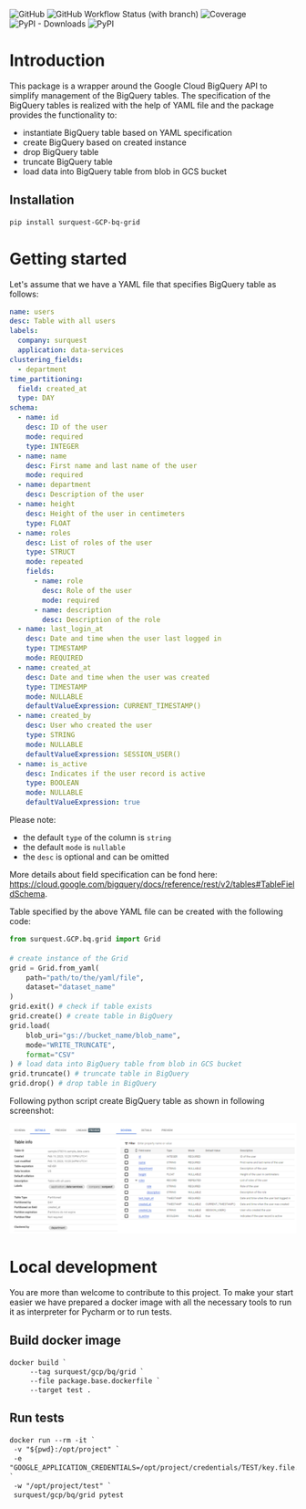 ![GitHub](https://img.shields.io/github/license/surquest/python-gcp-bq-grid?style=flat-square)
![GitHub Workflow Status (with branch)](https://img.shields.io/github/actions/workflow/status/surquest/python-gcp-bq-grid/test.yml?branch=main&style=flat-square)
![Coverage](https://img.shields.io/endpoint?url=https://gist.githubusercontent.com/surquest/6e25c317000917840152a5e702e71963/raw/python-gcp-bq-grid.json&style=flat-square)
![PyPI - Downloads](https://img.shields.io/pypi/dm/surquest-GCP-bq-grid?style=flat-square)
![PyPI](https://img.shields.io/pypi/v/surquest-GCP-bq-grid)

# Introduction

This package is a wrapper around the Google Cloud BigQuery API to simplify management of the BigQuery tables. The specification of the BigQuery tables is realized with the help of YAML file and the package provides the functionality to:

* instantiate BigQuery table based on YAML specification
* create BigQuery based on created instance
* drop BigQuery table
* truncate BigQuery table
* load data into BigQuery table from blob in GCS bucket

## Installation

```bash
pip install surquest-GCP-bq-grid
```

# Getting started

Let's assume that we have a YAML file that specifies BigQuery table as follows:

```yaml
name: users
desc: Table with all users
labels:
  company: surquest
  application: data-services
clustering_fields:
  - department
time_partitioning:
  field: created_at
  type: DAY
schema:
  - name: id
    desc: ID of the user
    mode: required
    type: INTEGER
  - name: name
    desc: First name and last name of the user
    mode: required
  - name: department
    desc: Description of the user
  - name: height
    desc: Height of the user in centimeters
    type: FLOAT
  - name: roles
    desc: List of roles of the user
    type: STRUCT
    mode: repeated
    fields:
      - name: role
        desc: Role of the user
        mode: required
      - name: description
        desc: Description of the role
  - name: last_login_at
    desc: Date and time when the user last logged in
    type: TIMESTAMP
    mode: REQUIRED
  - name: created_at
    desc: Date and time when the user was created
    type: TIMESTAMP
    mode: NULLABLE
    defaultValueExpression: CURRENT_TIMESTAMP()
  - name: created_by
    desc: User who created the user
    type: STRING
    mode: NULLABLE
    defaultValueExpression: SESSION_USER()
  - name: is_active
    desc: Indicates if the user record is active
    type: BOOLEAN
    mode: NULLABLE
    defaultValueExpression: true
```
Please note:

* the default `type` of the column is `string`
* the default `mode` is `nullable`
* the `desc` is optional and can be omitted

More details about field specification can be fond here: https://cloud.google.com/bigquery/docs/reference/rest/v2/tables#TableFieldSchema.

Table specified by the above YAML file can be created with the following code:

```python
from surquest.GCP.bq.grid import Grid

# create instance of the Grid
grid = Grid.from_yaml(
    path="path/to/the/yaml/file",
    dataset="dataset_name"
)
grid.exit() # check if table exists
grid.create() # create table in BigQuery
grid.load(
    blob_uri="gs://bucket_name/blob_name",
    mode="WRITE_TRUNCATE",
    format="CSV"
) # load data into BigQuery table from blob in GCS bucket
grid.truncate() # truncate table in BigQuery
grid.drop() # drop table in BigQuery
```

Following python script create BigQuery table as shown in following screenshot:

![BigQuery Table](https://github.com/surquest/python-gcp-bq-grid/blob/main/assets/img/bq.table.png?raw=true)


# Local development

You are more than welcome to contribute to this project. To make your start easier we have prepared a docker image with all the necessary tools to run it as interpreter for Pycharm or to run tests.


## Build docker image
```
docker build `
     --tag surquest/gcp/bq/grid `
     --file package.base.dockerfile `
     --target test .
```

## Run tests
```
docker run --rm -it `
 -v "${pwd}:/opt/project" `
 -e "GOOGLE_APPLICATION_CREDENTIALS=/opt/project/credentials/TEST/key.file.json" `
 -w "/opt/project/test" `
 surquest/gcp/bq/grid pytest
```